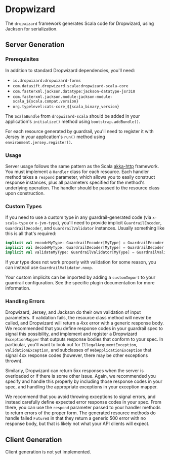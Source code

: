 # Dropwizard

The `dropwizard` framework generates Scala code for Dropwizard, using
Jackson for serialization.

## Server Generation

### Prerequisites

In addition to standard Dropwizard dependencies, you'll need:

* `io.dropwizard:dropwizard-forms`
* `com.datasift.dropwizard.scala:dropwizard-scala-core`
* `com.fasterxml.jackson.datatype:jackson-datatype-jsr310`
* `com.fasterxml.jackson.module:jackson-module-scala_${scala.compat.version}`
* `org.typelevel:cats-core_${scala_binary_version}`

The `ScalaBundle` from `dropwizard-scala` should be added in your
application's `initialize()` method using `bootstrap.addBundle()`.

For each resource generated by guardrail, you'll need to register it
with Jersey in your application's `run()` method using
`environment.jersey.register()`.

### Usage

Server usage follows the same pattern as the Scala
[akka-http](../akka-http) framework.  You must implement a `Handler`
class for each resource.  Each handler method takes a `respond`
parameter, which allows you to easily construct response instances, plus
all parameters specified for the method's underlying operation.  The
handler should be passed to the resource class upon construction.

### Custom Types

If you need to use a custom type in any guardrail-generated code (via
`x-scala-type` or `x-jvm-type`), you'll need to provide implicit
`GuardrailEncoder`, `GuardrailDecoder`, and `GuardrailValidator`
instances.  Usually something like this is all that's required:

```scala
implicit val encodeMyType: GuardrailEncoder[MyType] = GuardrailEncoder.instance
implicit val decodeMyType: GuardrailDecoder[MyType] = GuardrailDecoder.instance(new TypeReference<MyType>() {})
implicit val validateMyType: GuardrailValidator[MyType] = GuardrailValidator.instance
```

If your type does not work properly with validation for some reason, you
can instead use `GuardrailValidator.noop`.

Your custom implicits can be imported by adding a `customImport` to your
guardrail configuration.  See the specific plugin documentation for more
information.

### Handling Errors

Dropwizard, Jersey, and Jackson do their own validation of input
parameters.  If validation fails, the resource class method will never
be called, and Dropwizard will return a 4xx error with a generic
response body.  We recommended that you define response codes in your
guardrail spec to signal this possibility, and implement and register a
Dropwizard `ExceptionMapper` that outputs response bodies that conform
to your spec.  In particular, you'll want to look out for
`IllegalArgumentException`, `ValidationException`, and subclasses of
`WebApplicationException` that signal 4xx response codes (however, there
may be other exceptions thrown).

Similarly, Dropwizard can return 5xx responses when the server is
overloaded or if there is some other issue.  Again, we recommended you
specify and handle this properly by including those response codes in
your spec, and handling the appropriate exceptions in your exception
mapper.

We recommend that you avoid throwing exceptions to signal errors, and
instead carefully define expected error response codes in your spec.
From there, you can use the `respond` parameter passed to your handler
methods to return errors of the proper form.  The generated resource
methods do handle failed `Future`s in that they return a generic 500
error with no response body, but that is likely not what your API
clients will expect.

## Client Generation

Client generation is not yet implemented.
